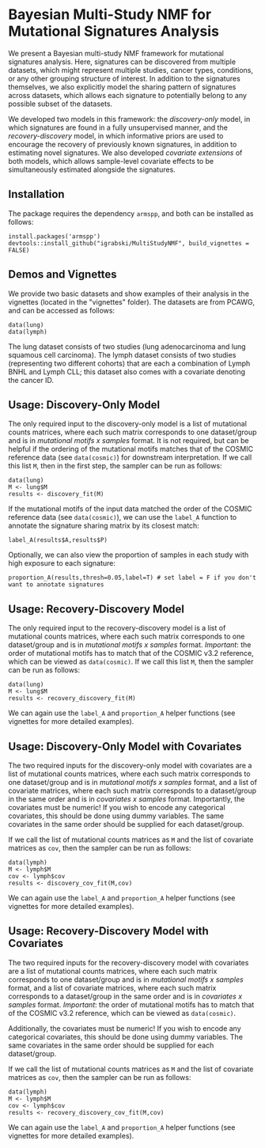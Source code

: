 # Bayesian Multi-Study NMF for Mutational Signatures Analysis

We present a Bayesian multi-study NMF framework for mutational signatures analysis. Here, signatures can be discovered from multiple datasets, which might represent multiple studies, cancer types, conditions, or any other grouping structure of interest. In addition to the signatures themselves, we also explicitly model the sharing pattern of signatures across datasets, which allows each signature to potentially belong to any possible subset of the datasets.

We developed two models in this framework: the *discovery-only* model, in which signatures are found in a fully unsupervised manner, and the *recovery-discovery* model, in which informative priors are used to encourage the recovery of previously known signatures, in addition to estimating novel signatures. We also developed *covariate extensions* of both models, which allows sample-level covariate effects to be simultaneously estimated alongside the signatures.

## Installation

The package requires the dependency `armspp`, and both can be installed as follows:

```
install.packages('armspp')
devtools::install_github("igrabski/MultiStudyNMF", build_vignettes = FALSE)
```

## Demos and Vignettes

We provide two basic datasets and show examples of their analysis in the vignettes (located in the "vignettes" folder). The datasets are from PCAWG, and can be accessed as follows:

```
data(lung)
data(lymph)
```

The lung dataset consists of two studies (lung adenocarcinoma and lung squamous cell carcinoma). The lymph dataset consists of two studies (representing two different cohorts) that are each a combination of Lymph BNHL and Lymph CLL; this dataset also comes with a covariate denoting the cancer ID. 

## Usage: Discovery-Only Model

The only required input to the discovery-only model is a list of mutational counts matrices, where each such matrix corresponds to one dataset/group and is in *mutational motifs x samples* format. It is not required, but can be helpful if the ordering of the mutational motifs matches that of the COSMIC reference data (see `data(cosmic)`) for downstream interpretation. If we call this list `M`, then in the first step, the sampler can be run as follows:

```
data(lung)
M <- lung$M
results <- discovery_fit(M)
```

If the mutational motifs of the input data matched the order of the COSMIC reference data (see `data(cosmic)`), we can use the `label_A` function to annotate the signature sharing matrix by its closest match:

```
label_A(results$A,results$P)
```

Optionally, we can also view the proportion of samples in each study with high exposure to each signature:

```
proportion_A(results,thresh=0.05,label=T) # set label = F if you don't want to annotate signatures
```

## Usage: Recovery-Discovery Model

The only required input to the recovery-discovery model is a list of mutational counts matrices, where each such matrix corresponds to one dataset/group and is in *mutational motifs x samples* format. *Important*: the order of mutational motifs has to match that of the COSMIC v3.2 reference, which can be viewed as `data(cosmic)`. If we call this list `M`, then the sampler can be run as follows:

```         
data(lung)
M <- lung$M
results <- recovery_discovery_fit(M)
```

We can again use the `label_A` and `proportion_A` helper functions (see vignettes for more detailed examples).

## Usage: Discovery-Only Model with Covariates

The two required inputs for the discovery-only model with covariates are a list of mutational counts matrices, where each such matrix corresponds to one dataset/group and is in *mutational motifs x samples* format, and a list of covariate matrices, where each such matrix corresponds to a dataset/group in the same order and is in *covariates x samples* format. Importantly, the covariates must be numeric! If you wish to encode any categorical covariates, this should be done using dummy variables. The same covariates in the same order should be supplied for each dataset/group.

If we call the list of mutational counts matrices as `M` and the list of covariate matrices as `cov`, then the sampler can be run as follows:

```         
data(lymph)
M <- lymph$M
cov <- lymph$cov
results <- discovery_cov_fit(M,cov)
```

We can again use the `label_A` and `proportion_A` helper functions (see vignettes for more detailed examples).

## Usage: Recovery-Discovery Model with Covariates

The two required inputs for the recovery-discovery model with covariates are a list of mutational counts matrices, where each such matrix corresponds to one dataset/group and is in *mutational motifs x samples* format, and a list of covariate matrices, where each such matrix corresponds to a dataset/group in the same order and is in *covariates x samples* format. *Important*: the order of mutational motifs has to match that of the COSMIC v3.2 reference, which can be viewed as `data(cosmic)`.

Additionally, the covariates must be numeric! If you wish to encode any categorical covariates, this should be done using dummy variables. The same covariates in the same order should be supplied for each dataset/group.

If we call the list of mutational counts matrices as `M` and the list of covariate matrices as `cov`, then the sampler can be run as follows:

```      
data(lymph)
M <- lymph$M
cov <- lymph$cov
results <- recovery_discovery_cov_fit(M,cov)
```

We can again use the `label_A` and `proportion_A` helper functions (see vignettes for more detailed examples).
